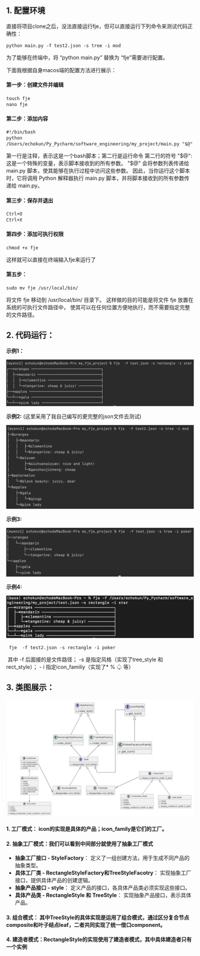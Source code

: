 

## 1. 配置环境

直接将项目clone之后，没法直接运行fje，但可以直接运行下列命令来测试代码正确性：

```shell
python main.py -f test2.json -s tree -i mod
```

为了能够在终端中，将 “python main.py” 替换为 “fje”需要进行配置。

下面我根据自身macos端的配置方法进行展示：

#### 第一步：创建文件并编辑

```
touch fje
nano fje
```

#### 第二步：添加内容

```
#!/bin/bash
python /Users/echokun/Py_Pycharm/software_engineering/my_project/main.py "$@"
```

第一行是注释，表示这是一个bash脚本；第二行是运行命令
第二行的符号
"$@": 这是一个特殊的变量，表示脚本接收到的所有参数。
"$@" 会将参数列表传递给 main.py 脚本，使其能够在执行过程中访问这些参数。
因此，当你运行这个脚本时，它将调用 Python 解释器执行 main.py 脚本，并将脚本接收到的所有参数传递给 main.py。

#### 第三步：保存并退出

```
Ctrl+O
Ctrl+X
```

#### 第四步：添加可执行权限

```
chmod +x fje
```

这样就可以直接在终端输入fje来运行了

#### 第五步：

```
sudo mv fje /usr/local/bin/
```

将文件 fje 移动到 /usr/local/bin/ 目录下。
这样做的目的可能是将文件 fje 放置在系统的可执行文件路径中，
使其可以在任何位置方便地执行，而不需要指定完整的文件路径。

## 2. 代码运行：

**示例1：**

![image-20240612171159636](imgs/3.png)

**示例2:** (这里采用了我自己编写的更完整的json文件去测试)

![image-20240612165621822](imgs/4.png) 

**示例3:**

![image-20240612175250077](imgs/2.png) 

**示例4:**

![image-20240612225022582](imgs/5.png)

```shell
 fje  -f test2.json -s rectangle -i poker  
```

​	其中 -f 后面接的是文件路径； -s 是指定风格（实现了tree_style 和 rect_style）； - i 指定icon_familiy（实现了* % ♤ 等）



## 3. 类图展示：

<img src="imgs/1.png" alt="image-20240612170247899" style="zoom:150%;" /> 

#### 1. 工厂模式： icon的实现是具体的产品；icon_family是它们的工厂。

#### 2. 抽象工厂模式：我们可以看到中间部分就使用了抽象工厂模式

- **抽象工厂接口 - StyleFactory**： 定义了一组创建方法，用于生成不同产品的抽象类型。
- **具体工厂类 - RectangleStyleFactory和TreeStyleFacotry**： 实现抽象工厂接口，提供具体产品的创建逻辑。
- **抽象产品接口 - style**： 定义产品的接口，各具体产品类必须实现这些接口。
- **具体产品类 - RectangleStyle 和 TreeStyle**： 实现抽象产品接口，表示具体产品。

#### 3. 组合模式： 其中TreeStyle的具体实现是运用了组合模式，通过区分复合节点composite和叶子结点leaf，二者共同实现了统一借口component。

#### 4. 建造者模式：RectangleStyle的实现使用了建造者模式，其中具体建造者只有一个实例